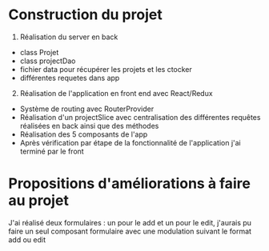 
# Construction du projet 

1) Réalisation du server en back 
- class Projet 
- class projectDao 
- fichier data pour récupérer les projets et les ctocker
- différentes requetes dans app

2) Réalisation de l'application en front end avec React/Redux

- Système de routing avec RouterProvider
- Réalisation d'un projectSlice avec centralisation des différentes requêtes réalisées en back ainsi que des méthodes
- Réalisation des 5 composants de l'app
- Après vérification par étape de la fonctionnalité de l'application j'ai terminé par le front


# Propositions d'améliorations à faire au projet 

J'ai réalisé deux formulaires :  un pour le add et un pour le edit, j'aurais pu faire un seul composant formulaire avec une modulation suivant le format add ou edit


